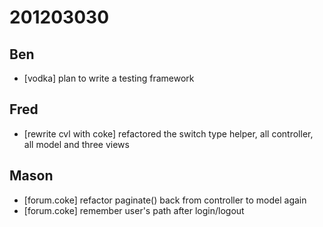 # 201203030

## Ben
- [vodka] plan to write a testing framework



## Fred
- [rewrite cvl with coke] refactored the switch type helper, all controller, all model and three views


## Mason
- [forum.coke] refactor paginate() back from controller to model again
- [forum.coke] remember user's path after login/logout
